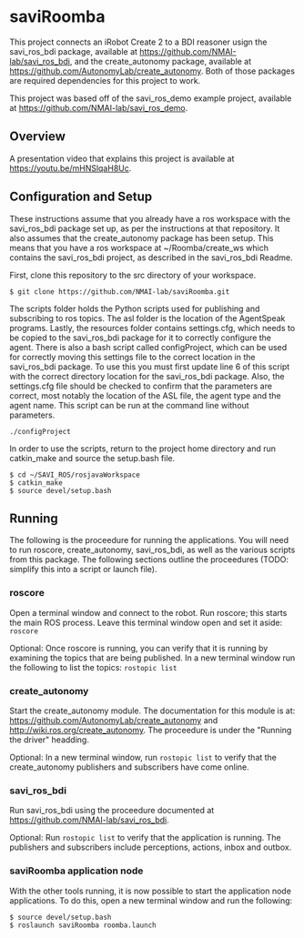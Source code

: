 # saviRoomba

This project connects an iRobot Create 2 to a BDI reasoner usign the savi_ros_bdi package, available at https://github.com/NMAI-lab/savi_ros_bdi, and the create_autonomy package, available at https://github.com/AutonomyLab/create_autonomy. Both of those packages are required dependencies for this project to work.

This project was based off of the savi_ros_demo example project, available at https://github.com/NMAI-lab/savi_ros_demo.

## Overview
A presentation video that explains this project is available at https://youtu.be/mHNSlqaH8Uc.

## Configuration and Setup
These instructions assume that you already have a ros workspace with the savi_ros_bdi package set up, as per the instructions at that repository. It also assumes that the create_autonomy package has been setup. This means that you have a ros workspace at ~/Roomba/create_ws which contains the savi_ros_bdi project, as described in the savi_ros_bdi Readme.

First, clone this repository to the src directory of your workspace.

```
$ git clone https://github.com/NMAI-lab/saviRoomba.git
```
The scripts folder holds the Python scripts used for publishing and subscribing to ros topics. The asl folder is the location of the AgentSpeak programs. Lastly, the resources folder contains settings.cfg, which needs to be copied to the savi_ros_bdi package for it to correctly configure the agent. There is also a bash script called configProject, which can be used for correctly moving this settings file to the correct location in the savi_ros_bdi package. To use this you must first update line 6 of this script with the correct directory location for the savi_ros_bdi package. Also, the settings.cfg file should be checked to confirm that the parameters are correct, most notably the location of the ASL file, the agent type and the agent name. This script can be run at the command line without parameters.
```
./configProject
```
In order to use the scripts, return to the project home directory and run catkin_make and source the setup.bash file.
```
$ cd ~/SAVI_ROS/rosjavaWorkspace
$ catkin_make
$ source devel/setup.bash
```

## Running
The following is the proceedure for running the applications. You will need to run roscore, create_autonomy, savi_ros_bdi, as well as the various scripts from this package. The following sections outline the proceedures (TODO: simplify this into a script or launch file).

### roscore
Open a terminal window and connect to the robot. Run roscore; this starts the main ROS process. Leave this terminal window open and set it aside: `roscore`

Optional: Once roscore is running, you can verify that it is running by examining the topics that are being published. In a new terminal window run the following to list the topics: `rostopic list`

### create_autonomy
Start the create_autonomy module. The documentation for this module is at: https://github.com/AutonomyLab/create_autonomy and http://wiki.ros.org/create_autonomy. The proceedure is under the "Running the driver" headding.

Optional: In a new terminal window, run `rostopic list` to verify that the create_autonomy publishers and subscribers have come online.

### savi_ros_bdi
Run savi_ros_bdi using the proceedure documented at https://github.com/NMAI-lab/savi_ros_bdi.

Optional: Run `rostopic list` to verify that the application is running. The publishers and subscribers include perceptions, actions, inbox and outbox.

### saviRoomba application node
With the other tools running, it is now possible to start the application node applications. To do this, open a new terminal window and run the following:
```
$ source devel/setup.bash
$ roslaunch saviRoomba roomba.launch
```
